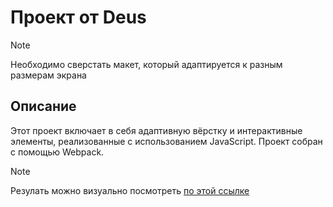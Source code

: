 # Проект от Deus

> [!NOTE] 
> Необходимо сверстать макет, который адаптируется к разным размерам экрана 

## Описание
Этот проект включает в себя адаптивную вёрстку и интерактивные элементы, реализованные с использованием JavaScript. Проект собран с помощью Webpack.

> [!NOTE]
>  Резулать можно визуально посмотреть [по этой ссылке](https://deus-rosy.vercel.app/)